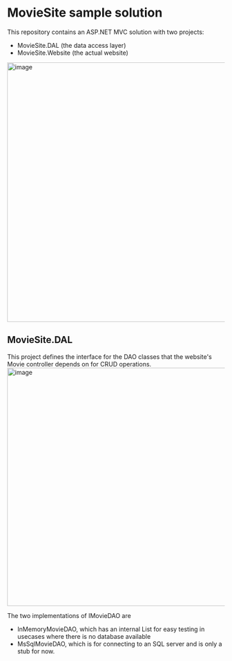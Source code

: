 # MovieSite sample solution
This repository contains an ASP.NET MVC solution with two projects:  
- MovieSite.DAL (the data access layer)
- MovieSite.Website (the actual website)

<img width="599" alt="image" src="https://github.com/user-attachments/assets/43597270-0c24-49f7-8dac-d9b2deec8bc6">


## MovieSite.DAL
This project defines the interface for the DAO classes that the website's Movie controller depends on for CRUD operations. 
<img width="550" alt="image" src="https://github.com/user-attachments/assets/ad74c7f1-683a-4b01-96c6-412062c01928" >

The two implementations of IMovieDAO are
- InMemoryMovieDAO, which has an internal List<Movie> for easy testing in usecases where there is no database available
- MsSqlMovieDAO, which is for connecting to an SQL server and is only a stub for now.

